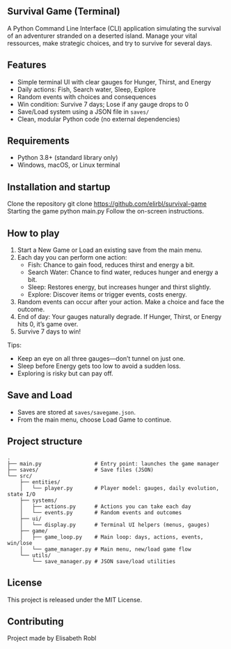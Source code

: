 ## Survival Game (Terminal)

A Python Command Line Interface (CLI) application simulating the survival of an adventurer stranded on a deserted island. Manage your vital ressources, make strategic choices, and try to survive for several days.

## Features
- Simple terminal UI with clear gauges for Hunger, Thirst, and Energy
- Daily actions: Fish, Search water, Sleep, Explore
- Random events with choices and consequences
- Win condition: Survive 7 days; Lose if any gauge drops to 0
- Save/Load system using a JSON file in `saves/`
- Clean, modular Python code (no external dependencies)

## Requirements
- Python 3.8+ (standard library only)
- Windows, macOS, or Linux terminal

## Installation and startup
Clone the repository
    git clone https://github.com/elirbl/survival-game
Starting the game
    python main.py
Follow the on-screen instructions.

## How to play
1. Start a New Game or Load an existing save from the main menu.
2. Each day you can perform one action:
   - Fish: Chance to gain food, reduces thirst and energy a bit.
   - Search Water: Chance to find water, reduces hunger and energy a bit.
   - Sleep: Restores energy, but increases hunger and thirst slightly.
   - Explore: Discover items or trigger events, costs energy.
3. Random events can occur after your action. Make a choice and face the outcome.
4. End of day: Your gauges naturally degrade. If Hunger, Thirst, or Energy hits 0, it’s game over.
5. Survive 7 days to win!

Tips:
- Keep an eye on all three gauges—don’t tunnel on just one.
- Sleep before Energy gets too low to avoid a sudden loss.
- Exploring is risky but can pay off.

## Save and Load
- Saves are stored at `saves/savegame.json`.
- From the main menu, choose Load Game to continue.

## Project structure
```
.
├── main.py                 # Entry point: launches the game manager
├── saves/                  # Save files (JSON)
└── src/
	├── entities/
	│   └── player.py       # Player model: gauges, daily evolution, state I/O
	├── systems/
	│   ├── actions.py      # Actions you can take each day
	│   └── events.py       # Random events and outcomes
	├── ui/
	│   └── display.py      # Terminal UI helpers (menus, gauges)
	├── game/
	│   ├── game_loop.py    # Main loop: days, actions, events, win/lose
	│   └── game_manager.py # Main menu, new/load game flow
	└── utils/
		└── save_manager.py # JSON save/load utilities
```

## License
This project is released under the MIT License.

## Contributing
Project made by Elisabeth Robl
